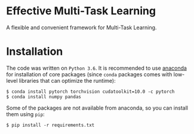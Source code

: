 # Effective Multi-Task Learning

A flexible and convenient framework for Multi-Task Learning.

# Installation

The code was written on `Python 3.6`. It is recommended to use [anaconda][conda] for installation of core packages (since `conda` packages comes with low-level libraries that can optimize the runtime):

    $ conda install pytorch torchvision cudatoolkit=10.0 -c pytorch
    $ conda install numpy pandas

Some of the packages are not available from anaconda, so you can install them using `pip`:

    $ pip install -r requirements.txt

[conda]: https://docs.conda.io/en/latest/miniconda.html
